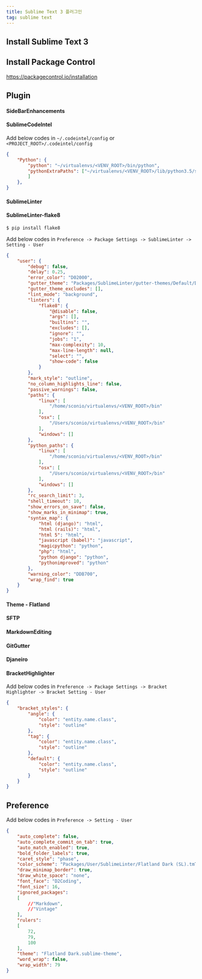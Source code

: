 ```yaml
---
title: Sublime Text 3 플러그인
tag: sublime text
---
```

## Install Sublime Text 3

## Install Package Control
https://packagecontrol.io/installation

## Plugin

#### SideBarEnhancements

#### SublimeCodeIntel
Add below codes in `~/.codeintel/config` or `<PROJECT_ROOT>/.codeintel/config`

```json
{
    "Python": {
        "python": "~/virtualenvs/<VENV_ROOT>/bin/python",
        "pythonExtraPaths": ["~/virtualenvs/<VENV_ROOT>/lib/python3.5/site-packages",
        ]
    },
}
```

#### SublimeLinter

#### SublimeLinter-flake8
```
$ pip install flake8
```

Add below codes in `Preference -> Package Settings -> SublimeLinter -> Setting - User`

```json
{
    "user": {
        "debug": false,
        "delay": 0.25,
        "error_color": "D02000",
        "gutter_theme": "Packages/SublimeLinter/gutter-themes/Default/Default.gutter-theme",
        "gutter_theme_excludes": [],
        "lint_mode": "background",
        "linters": {
            "flake8": {
                "@disable": false,
                "args": [],
                "builtins": "",
                "excludes": [],
                "ignore": "",
                "jobs": "1",
                "max-complexity": 10,
                "max-line-length": null,
                "select": "",
                "show-code": false
            }
        },
        "mark_style": "outline",
        "no_column_highlights_line": false,
        "passive_warnings": false,
        "paths": {
            "linux": [
                "/home/sconio/virtualenvs/<VENV_ROOT>/bin"
            ],
            "osx": [
                "/Users/sconio/virtualenvs/<VENV_ROOT>/bin"
            ],
            "windows": []
        },
        "python_paths": {
            "linux": [
                "/home/sconio/virtualenvs/<VENV_ROOT>/bin"
            ],
            "osx": [
                "/Users/sconio/virtualenvs/<VENV_ROOT>/bin"
            ],
            "windows": []
        },
        "rc_search_limit": 3,
        "shell_timeout": 10,
        "show_errors_on_save": false,
        "show_marks_in_minimap": true,
        "syntax_map": {
            "html (django)": "html",
            "html (rails)": "html",
            "html 5": "html",
            "javascript (babel)": "javascript",
            "magicpython": "python",
            "php": "html",
            "python django": "python",
            "pythonimproved": "python"
        },
        "warning_color": "DDB700",
        "wrap_find": true
    }
}
```

#### Theme - Flatland

#### SFTP

#### MarkdownEditing

#### GitGutter

#### Djaneiro

#### BracketHighlighter
Add below codes in `Preference -> Package Settings -> Bracket Highlighter -> Bracket Setting - User`

```json
{
    "bracket_styles": {
        "angle": {
            "color": "entity.name.class",
            "style": "outline"
        },
        "tag": {
            "color": "entity.name.class",
            "style": "outline"
        },
        "default": {
            "color": "entity.name.class",
            "style": "outline"
        }
    }
}
```

## Preference
Add below codes in `Preference -> Setting - User`

```json
{
    "auto_complete": false,
    "auto_complete_commit_on_tab": true,
    "auto_match_enabled": true,
    "bold_folder_labels": true,
    "caret_style": "phase",
    "color_scheme": "Packages/User/SublimeLinter/Flatland Dark (SL).tmTheme",
    "draw_minimap_border": true,
    "draw_white_space": "none",
    "font_face": "D2Coding",
    "font_size": 16,
    "ignored_packages":
    [
        //"Markdown",
        //"Vintage"
    ],
    "rulers":
    [
        72,
        79,
        100
    ],
    "theme": "Flatland Dark.sublime-theme",
    "word_wrap": false,
    "wrap_width": 79
}
```
